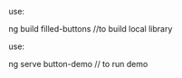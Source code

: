 use: 
 
ng build filled-buttons //to build local library

use:  

ng serve button-demo // to run demo
